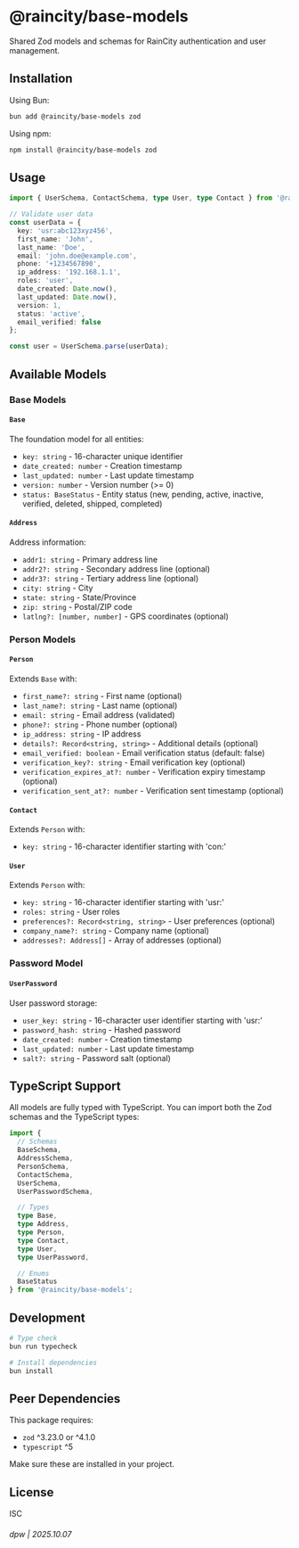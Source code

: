 # @raincity/base-models

Shared Zod models and schemas for RainCity authentication and user management.

## Installation

Using Bun:
```bash
bun add @raincity/base-models zod
```

Using npm:
```bash
npm install @raincity/base-models zod
```

## Usage

```typescript
import { UserSchema, ContactSchema, type User, type Contact } from '@raincity/base-models';

// Validate user data
const userData = {
  key: 'usr:abc123xyz456',
  first_name: 'John',
  last_name: 'Doe',
  email: 'john.doe@example.com',
  phone: '+1234567890',
  ip_address: '192.168.1.1',
  roles: 'user',
  date_created: Date.now(),
  last_updated: Date.now(),
  version: 1,
  status: 'active',
  email_verified: false
};

const user = UserSchema.parse(userData);
```

## Available Models

### Base Models

#### `Base`

The foundation model for all entities:
- `key: string` - 16-character unique identifier
- `date_created: number` - Creation timestamp
- `last_updated: number` - Last update timestamp
- `version: number` - Version number (>= 0)
- `status: BaseStatus` - Entity status (new, pending, active, inactive, verified, deleted, shipped, completed)

#### `Address`

Address information:
- `addr1: string` - Primary address line
- `addr2?: string` - Secondary address line (optional)
- `addr3?: string` - Tertiary address line (optional)
- `city: string` - City
- `state: string` - State/Province
- `zip: string` - Postal/ZIP code
- `latlng?: [number, number]` - GPS coordinates (optional)

### Person Models

#### `Person`

Extends `Base` with:
- `first_name?: string` - First name (optional)
- `last_name?: string` - Last name (optional)
- `email: string` - Email address (validated)
- `phone?: string` - Phone number (optional)
- `ip_address: string` - IP address
- `details?: Record<string, string>` - Additional details (optional)
- `email_verified: boolean` - Email verification status (default: false)
- `verification_key?: string` - Email verification key (optional)
- `verification_expires_at?: number` - Verification expiry timestamp (optional)
- `verification_sent_at?: number` - Verification sent timestamp (optional)

#### `Contact`

Extends `Person` with:
- `key: string` - 16-character identifier starting with 'con:'

#### `User`

Extends `Person` with:
- `key: string` - 16-character identifier starting with 'usr:'
- `roles: string` - User roles
- `preferences?: Record<string, string>` - User preferences (optional)
- `company_name?: string` - Company name (optional)
- `addresses?: Address[]` - Array of addresses (optional)

### Password Model

#### `UserPassword`

User password storage:
- `user_key: string` - 16-character user identifier starting with 'usr:'
- `password_hash: string` - Hashed password
- `date_created: number` - Creation timestamp
- `last_updated: number` - Last update timestamp
- `salt?: string` - Password salt (optional)

## TypeScript Support

All models are fully typed with TypeScript. You can import both the Zod schemas and the TypeScript types:

```typescript
import {
  // Schemas
  BaseSchema,
  AddressSchema,
  PersonSchema,
  ContactSchema,
  UserSchema,
  UserPasswordSchema,

  // Types
  type Base,
  type Address,
  type Person,
  type Contact,
  type User,
  type UserPassword,

  // Enums
  BaseStatus
} from '@raincity/base-models';
```

## Development

```bash
# Type check
bun run typecheck

# Install dependencies
bun install
```

## Peer Dependencies

This package requires:
- `zod` ^3.23.0 or ^4.1.0
- `typescript` ^5

Make sure these are installed in your project.

## License

ISC

###### dpw | 2025.10.07
